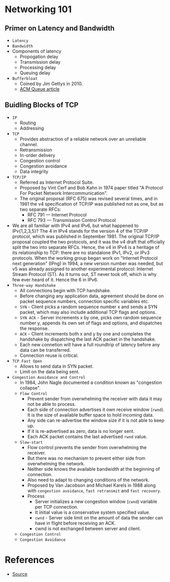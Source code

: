 # Networking 101
## Primer on Latency and Bandwidth
* `Latency`
* `Bandwidth`
* Components of latency
  * Propogation delay
  * Transmission delay
  * Processing delay
  * Queuing delay
* `Bufferbloat`
  * Coined by Jim Gettys in 2010.
  * [ACM Queue article](http://queue.acm.org/detail.cfm?id=2209336)
## Buidling Blocks of TCP
* `IP`
  * Routing
  * Addressing
* `TCP`
  * Provides abstraction of a reliable network over an unreliable channel.
  * Retransmission
  * In-order delivery
  * Congestion control
  * Congestion avoidance
  * Data integrity
* `TCP/IP`
  * Referred as Internet Protocol Suite.
  * Proposed by Vint Cerf and Bob Kahn in 1974 paper titled "A Protocol For Packet Network Intercommunication".
  * The original proposal (RFC 675) was revised several times, and in 1981 the v4 specification of TCP/IP was published not as one, but as two separate RFCs:
    * RFC 791 — Internet Protocol
    * RFC 793 — Transmission Control Protocol
* We are all familiar with IPv4 and IPv6, but what happened to IPv{1,2,3,5}? The 4 in IPv4 stands for the version 4 of the TCP/IP protocol, which was published in September 1981. The original TCP/IP proposal coupled the two protocols, and it was the v4 draft that officially split the two into separate RFCs. Hence, the v4 in IPv4 is a heritage of its relationship to TCP: there are no standalone IPv1, IPv2, or IPv3 protocols. When the working group began work on "Internet Protocol next generation" (IPng) in 1994, a new version number was needed, but v5 was already assigned to another experimental protocol: Internet Stream Protocol (ST). As it turns out, ST never took off, which is why few ever heard of it. Hence the 6 in IPv6.
* `Three-way Handshake`
  * All connections begin with TCP handshake.
  * Before changing any application data, agreement should be done on packet sequence numbers, connection specific variables etc.
  * `SYN` - Client picks a random sequence number x and sends a SYN packet, which may also include additional TCP flags and options.
  * `SYN ACK` - Server increments x by one, picks own random sequence number y, appends its own set of flags and options, and dispatches the response.
  * `ACK` - Client increments both x and y by one and completes the handshake by dispatching the last ACK packet in the handshake.
  * Each new connetion will have a full roundtrip of latency before any data can be transferred.
  * Connection reuse is critical.
* `TCP Fast Open`
  * Allows to send data in SYN packet.
  * Limit on the data being sent.
* `Congestion Avoidance and Control`
  * In 1984, John Nagle documented a condition known as "congestion collapse".
  * `Flow Control`
  	* Prevent sender from overwhelming the receiver with data it may not be able to process.
	* Each side of connection advertises it own receive window (`rwnd`). It is the size of available buffer space to hold incoming data.
	* Any side can re-advertise the window size if it is not able to keep up.
	* If it is re-advertised as zero, data is no longer sent.
	* Each ACK packet contains the last advertised `rwnd` value.
  * `Slow-start`
  	* Flow control prevents the sender from overwhelming the receiver.
	* But there was no mechanism to prevent either side from overwhelming the network.
	* Neither side knows the available bandwidth at the beginning of connection.
	* Also need to adapt to changing conditions of the network.
	* Proposed by Van Jacobson and Michael Karels in 1988 along with `congestion avoidance`, `fast retransmit` and `fast recovery`.
	* Process
		* Server initializes a new congestion window (`cwnd`) variable per TCP connection.
		* It initial value is a conservative system specified value.
		* `cwnd` - Server side limit on the amount of data the sender can have in flight before receiving an ACK.
		* cwnd is not exchanged between server and client.
  * `Congestion Control`
  * `Congestion Avoidance`
# References
* [Source](https://hpbn.co/)
